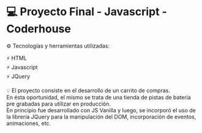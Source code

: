 # :computer: Proyecto Final - Javascript - Coderhouse

:gear: Tecnologías y herramientas utilizadas:

:zap: HTML
<br/>
:zap: Javascript
<br/>
:zap: JQuery

:bulb: El proyecto consiste en el desarrollo de un carrito de compras.
<br/>
En ésta oportunidad, el mismo se trata de una tienda de pistas de batería pre grabadas para utilizar en producción.
<br/>
En principio fue desarrollado con JS Vanilla y luego, se incorporó el uso de la librería JQuery para la manipulación del DOM,
incorporación de eventos, animaciones, etc.
<br/> 
